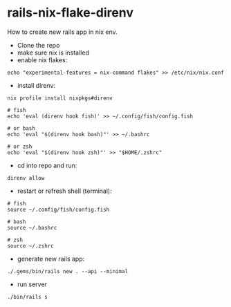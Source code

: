 # rails-nix-flake-direnv

How to create new rails app in nix env.

- Clone the repo
- make sure nix is installed
- enable nix flakes:

```shell
echo "experimental-features = nix-command flakes" >> /etc/nix/nix.conf
```

- install direnv:

```shell
nix profile install nixpkgs#direnv

# fish
echo 'eval (direnv hook fish)' >> ~/.config/fish/config.fish

# or bash
echo 'eval "$(direnv hook bash)"' >> ~/.bashrc

# or zsh
echo 'eval "$(direnv hook zsh)"' >> "$HOME/.zshrc"
```

- cd into repo and run:

```shell
direnv allow
```

- restart or refresh shell (terminal):

```shell
# fish
source ~/.config/fish/config.fish

# bash
source ~/.bashrc

# zsh
source ~/.zshrc
```

- generate new rails app:

```shell
./.gems/bin/rails new . --api --minimal
```

- run server

```shell
./bin/rails s
```

